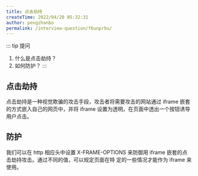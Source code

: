 ```yaml
---
title: 点击劫持
createTime: 2022/04/20 05:32:31
author: pengzhanbo
permalink: /interview-question/f6unprhu/
---
```


::: tip 提问

1. 什么是点击劫持？
2. 如何防护？
:::

## 点击劫持

点击劫持是一种视觉欺骗的攻击手段，攻击者将需要攻击的网站通过 iframe 嵌套的方式嵌入自己的网页中，并将 iframe 设置为透明，在页面中透出一个按钮诱导用户点击。

## 防护

我们可以在 http 相应头中设置 X-FRAME-OPTIONS 来防御用 iframe 嵌套的点击劫持攻击。通过不同的值，可以规定页面在特
定的一些情况才能作为 iframe 来使用。
